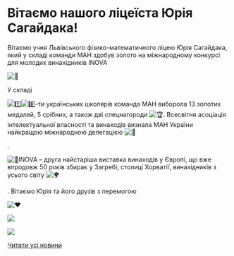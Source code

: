# Вітаємо нашого ліцеїста Юрія Сагайдака!

Вітаємо учня Львівського фізико-математичного ліцею Юрія Сагайдака, який у складі команди МАН здобув золото на міжнародному конкурсі для молодих винахідників INOVA

![🎉](https://www.facebook.com/images/emoji.php/v9/t8c/1/16/1f389.png)


У складі

![1️⃣](https://www.facebook.com/images/emoji.php/v9/t7a/1/16/31_20e3.png)![8️⃣](https://www.facebook.com/images/emoji.php/v9/t53/1/16/38_20e3.png)-ти українських школярів команда МАН виборола 13 золотих медалей, 5 срібних, а також дві спецнагороди ![🏆](https://www.facebook.com/images/emoji.php/v9/tbe/1/16/1f3c6.png). Всесвітня асоціація інтелектуальної власності та винаходів визнала МАН України найкращою міжнародною делегацією ![🤩](https://www.facebook.com/images/emoji.php/v9/t58/1/16/1f929.png)

.


![📎](https://www.facebook.com/images/emoji.php/v9/tae/1/16/1f4ce.png)INOVA – друга найстаріша виставка винаходів у Європі, що вже впродовж 50 років збирає у Загребі, столиці Хорватії, винахідників з усього світу ![🌍](https://www.facebook.com/images/emoji.php/v9/t3f/1/16/1f30d.png)

.
Вітаємо Юрія та його друзів з перемогою

![❤️](https://www.facebook.com/images/emoji.php/v9/t6c/1/16/2764.png)



![](/images/blog/вітаємо-нашого-ліцеїста-юрія-сагайдака/сагайдак1.jpg)



![](/images/blog/вітаємо-нашого-ліцеїста-юрія-сагайдака/сагайдак2.jpg)



[Читати усі новини](/news)

